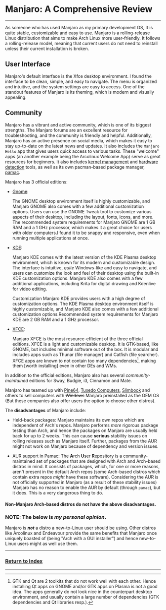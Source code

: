 # Manjaro: A Comprehensive Review
---

As someone who has used Manjaro as my primary development OS, It is quite stable, customizable and easy to use. Manjaro is a rolling-release Linux distribution that aims to make Arch Linux more user-friendly. It follows a rolling-release model, meaning that current users do not need to reinstall unless their current installation is broken.

## User Interface

Manjaro's default interface is the Xfce desktop environment. I found the interface to be clean, simple, and easy to navigate. The menu is organized and intuitive, and the system settings are easy to access. One of the standout features of Manjaro is its theming, which is modern and visually appealing.

## Community 
Manjaro has a vibrant and active community, which is one of its biggest strengths. The Manjaro forums are an excellent resource for troubleshooting, and the community is friendly and helpful. Additionally, Manjaro has an active presence on social media, which makes it easy to stay up-to-date on the latest news and updates. It also includes the `Manjaro Hello` app that gives users quick access to various tasks. These "welcome" apps (an another example being the Arcolinux Welcome App) serve as great resources for beginners. It also includes [kernel management](https://wiki.manjaro.org/index.php/Manjaro_Kernels) and [hardware detection](https://wiki.manjaro.org/index.php/Manjaro_Hardware_Detection) tools, as well as its own pacman-based package manager, [pamac](https://wiki.manjaro.org/index.php/Pamac).

Manjaro has 3 official editions:
- [Gnome](https://manjaro.org/static/img/gnome.webp?auto=compress&cs=tinysrgb&dpr=2&h=750&w=1260):
    
    The GNOME desktop environment itself is highly customizable, and Manjaro GNOME also comes with a few additional customization options. Users can use the GNOME Tweak tool to customize various aspects of their desktop, including the layout, fonts, icons, and more.
    The recommended system requirements for Manjaro GNOME are 1 GB RAM and a 1 GHz processor, which makes it a great choice for users with older computers.I found it to be snappy and responsive, even when running multiple applications at once.
- [KDE](https://manjaro.org/static/img/plasma.webp?auto=compress&cs=tinysrgb&dpr=2&h=750&w=1260):

    Manjaro KDE comes with the latest version of the KDE Plasma desktop environment, which is known for its modern and customizable design. The interface is intuitive, *quite* Windows-like and easy to navigate, and users can customize the look and feel of their desktop using the built-in KDE customization options. Manjaro KDE also comes with a few additional applications, including Krita for digital drawing and Kdenlive for video editing.

    Customization Manjaro KDE provides users with a high degree of customization options. The KDE Plasma desktop environment itself is highly customizable, and Manjaro KDE also comes with a few additional customization options.Recommended system requirements for Manjaro KDE are 2 GB RAM and a 1 GHz processor.

- [XFCE](https://manjaro.org/static/img/xfce.webp?auto=compress&cs=tinysrgb&dpr=2&h=750&w=1260): 

    Manjaro XFCE is the most resource-efficient of the three official editions. XFCE is a light and customizable desktop. It is GTK-based, like GNOME, but includes minimal software out of the box. It is modular and includes apps such as Thunar (file manager) and Catfish (file searcher). XFCE apps are known to not contain too many dependencies[^1], making them [worth installing] even in other DEs and WMs.

In addition to the official editions, Manjaro also has several *community-maintained* editions for Sway, Budgie, i3, Cinnamon and Mate.

Manjaro has teamed up with [Pine64](https://pine64.org), [Tuxedo Computers](https://www.tuxedocomputers.com/), [Slimbook](https://slimbook.es/en) and others to sell computers with ~~Windows~~ Manjaro preinstalled as the OEM OS (But these companies also offer users the option to choose other distros).

The **disadvantages** of Manjaro include:
- Held-back packages:
    Manjaro maintains its own repos which are independent of Arch's repos. Manjaro performs _more_ rigorous package testing than Arch, and hence the packages on Manjaro are usually held back for up to 2 weeks. This can cause **serious** stability issues on rolling releases such as Manjaro itself. Further, packages from the AUR might not work on Manjaro because of dependency and version issues.

- AUR support in Pamac:
    The **A**rch **U**ser **R**epository is a community-maintained set of packages that are designed with Arch and Arch-based distros in mind. It consists of packages, which, for one or more reasons, aren't present in the default Arch repos (some Arch-based distros which contain extra repos *might* have these software). Considering the AUR is not officially supported in Manjaro (as a result of these stability issues) Manjaro has no reason to enable the AUR by default (through `pamac`), but it does. This is a very dangerous thing to do.

#### Non-Manjaro Arch-based distros do not have the above disadvantages.

### NOTE: The below is *my personal opinion*.
Manjaro is ***not*** a distro a new-to-Linux user should be using. Other distros like Arcolinux and Endeavour provide the same benefits that Manjaro once uniquely boasted of (being "Arch with a GUI installer") and hence new-to-Linux users might as well use them.



[^1]: GTK and Qt are 2 toolkits that do not work well with each other. Hence installing Qt apps on GNOME and/or GTK apps on Plasma is not a good idea. The apps generally do not look nice in the counterpart desktop environment, and usually contain a large number of dependencies (GTK dependencies and Qt libraries resp.).

---
### [Return to Index](../)
---